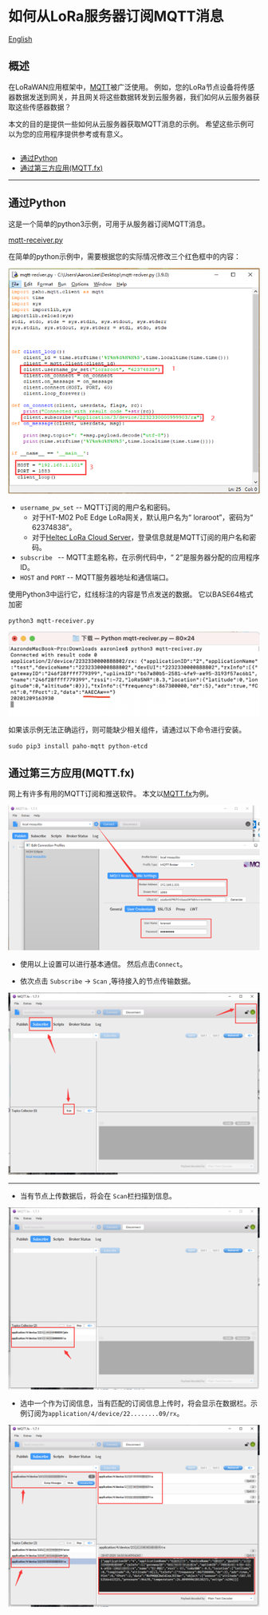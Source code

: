 # 如何从LoRa服务器订阅MQTT消息
[English](https://heltec-automation-docs.readthedocs.io/en/latest/general/subscribe_mqtt_messages.html)

## 概述

在LoRaWAN应用框架中，[MQTT](https://mqtt.org)被广泛使用。 例如，您的LoRa节点设备将传感器数据发送到网关，并且网关将这些数据转发到云服务器，我们如何从云服务器获取这些传感器数据？

本文的目的是提供一些如何从云服务器获取MQTT消息的示例。 希望这些示例可以为您的应用程序提供参考或有意义。

```Tip:: MQTT成功订阅的四个关键：1.主机地址，2.主机端口，3.用户名/密码，4. MQTT主题。

```

- [通过Python](#python)
- [通过第三方应用(MQTT.fx)](#mqtt-fx)

----------

## 通过Python

这是一个简单的python3示例，可用于从服务器订阅MQTT消息。

[mqtt-receiver.py](https://resource.heltec.cn/download/tools/mqtt-reciver.py)

在简单的python示例中，需要根据您的实际情况修改三个红色框中的内容：

![](img/subscribe_mqtt_messages/01.png)

- `username_pw_set` -- MQTT订阅的用户名和密码。
  - 对于HT-M02 PoE Edge LoRa网关，默认用户名为“ loraroot”，密码为“ 62374838”。
  - 对于[Heltec LoRa Cloud Server](http://cloud.heltec.org)，登录信息就是MQTT订阅的用户名和密码。
- `subscribe ` -- MQTT主题名称，在示例代码中，“ 2”是服务器分配的应用程序ID。
- `HOST` and `PORT` -- MQTT服务器地址和通信端口。

使用Python3中运行它，红线标注的内容是节点发送的数据。 它以BASE64格式加密

`python3 mqtt-receiver.py` 	

![](img/subscribe_mqtt_messages/02.png)

如果该示例无法正确运行，则可能缺少相关组件，请通过以下命令进行安装。

`sudo pip3 install paho-mqtt python-etcd`

## 通过第三方应用(MQTT.fx)

网上有许多有用的MQTT订阅和推送软件。 本文以[MQTT.fx](https://mqttfx.jensd.de/index.php)为例。

![](img/subscribe_mqtt_messages/03.png)

- 使用以上设置可以进行基本通信。 然后点击`Connect`。

- 依次点击 `Subscribe` -> `Scan` ,等待接入的节点传输数据。

![](img/subscribe_mqtt_messages/04.png)

---------------------

- 当有节点上传数据后，将会在 `Scan`栏扫描到信息。

![](img/subscribe_mqtt_messages/05.png)

- 选中一个作为订阅信息，当有匹配的订阅信息上传时，将会显示在数据栏。示例订阅为`application/4/device/22........09/rx`。

![](img/subscribe_mqtt_messages/06.png)